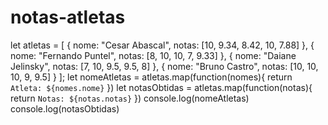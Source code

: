 # notas-atletas

let atletas = [
 {
   nome: "Cesar Abascal",
   notas: [10, 9.34, 8.42, 10, 7.88]
 },
 {
   nome: "Fernando Puntel",
   notas:  [8, 10, 10, 7, 9.33]
 },
 {
   nome: "Daiane Jelinsky",
   notas: [7, 10, 9.5, 9.5, 8]
 },
 {
   nome: "Bruno Castro",
   notas: [10, 10, 10, 9, 9.5]
 }
];
let nomeAtletas = atletas.map(function(nomes){
return `Atleta: ${nomes.nome}`
})
let notasObtidas = atletas.map(function(notas){
return `Notas: ${notas.notas}`
})
console.log(nomeAtletas)
console.log(notasObtidas)
